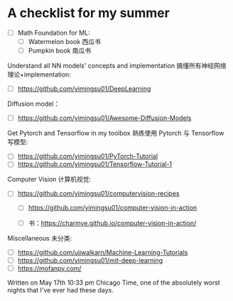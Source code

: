 # A checklist for my summer
- [ ] Math Foundation for ML:
  - [ ] Watermelon book 西瓜书
  - [ ] Pumpkin book 南瓜书

Understand all NN models' concepts and implementation 搞懂所有神经网络理论+implementation:
- [ ] https://github.com/yimingsu01/DeepLearning

Diffusion model：
- [ ] https://github.com/yimingsu01/Awesome-Diffusion-Models

Get Pytorch and Tensorflow in my toolbox 熟练使用 Pytorch 与 Tensorflow 写模型:
- [ ] https://github.com/yimingsu01/PyTorch-Tutorial
- [ ] https://github.com/yimingsu01/Tensorflow-Tutorial-1

Computer Vision 计算机视觉:
- [ ] https://github.com/yimingsu01/computervision-recipes
  - [ ] https://github.com/yimingsu01/computer-vision-in-action
  - [ ] 书：https://charmve.github.io/computer-vision-in-action/


Miscellaneous 未分类:
- [ ] https://github.com/ujjwalkarn/Machine-Learning-Tutorials
- [ ] https://github.com/yimingsu01/mit-deep-learning
- [ ] https://mofanpy.com/

Written on May 17th 10:33 pm Chicago Time, one of the absolutely worst nights that I've ever had these days. 
